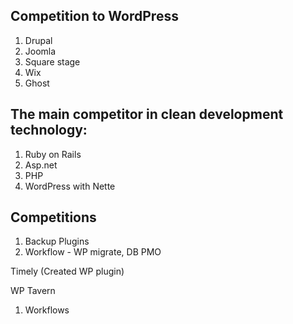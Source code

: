 ## Competition to WordPress

1. Drupal
2. Joomla
3. Square stage
4. Wix
5. Ghost

## The main competitor in clean development technology:

1. Ruby on Rails
2. Asp.net
3. PHP
4. WordPress with Nette

## Competitions
1. Backup Plugins
2. Workflow - WP migrate, DB PMO

Timely (Created WP plugin)

WP Tavern

1. Workflows